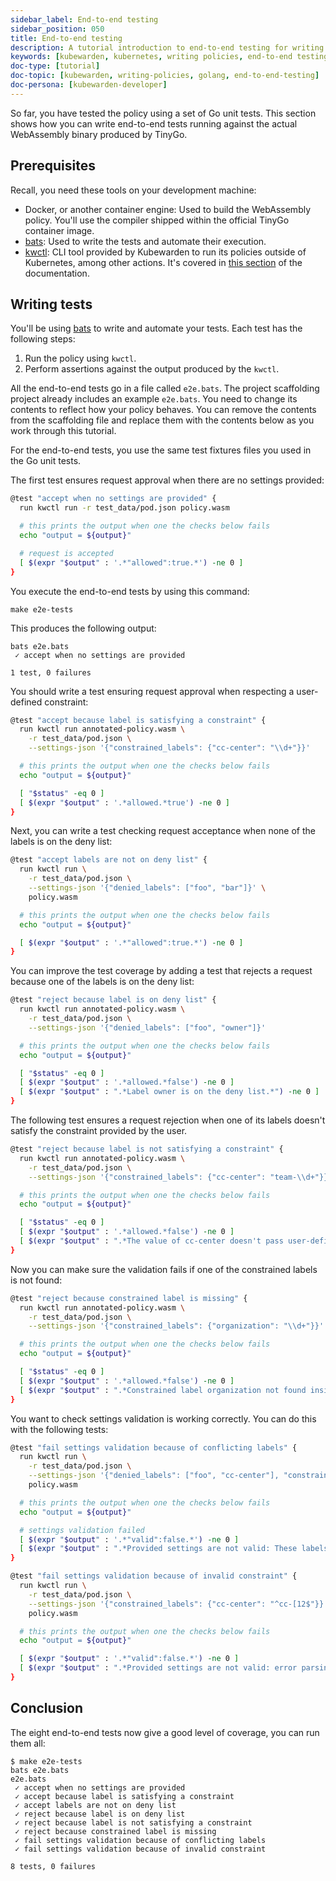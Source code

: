 ```yaml
---
sidebar_label: End-to-end testing
sidebar_position: 050
title: End-to-end testing
description: A tutorial introduction to end-to-end testing for writing Kubewarden policies in the Go language.
keywords: [kubewarden, kubernetes, writing policies, end-to-end testing, golang, go]
doc-type: [tutorial]
doc-topic: [kubewarden, writing-policies, golang, end-to-end-testing]
doc-persona: [kubewarden-developer]
---
```


<head>
  <link rel="canonical" href="https://docs.kubewarden.io/writing-policies/go/e2e-tests"/>
</head>

So far, you have tested the policy using a set of Go unit tests.
This section shows how you can write end-to-end tests running against the actual WebAssembly binary produced by TinyGo.

## Prerequisites

Recall, you need these tools on your development machine:

- Docker, or another container engine: Used to build the WebAssembly policy.
You'll use the compiler shipped within the official TinyGo container image.
- [bats](https://github.com/bats-core/bats-core):
Used to write the tests and automate their execution.
- [kwctl](https://github.com/kubewarden/kwctl/releases):
CLI tool provided by Kubewarden to run its policies outside of Kubernetes, among other actions.
It's covered in [this section](/testing-policies/01-intro.md) of the documentation.

## Writing tests

You'll be using
[bats](https://github.com/bats-core/bats-core)
to write and automate your tests.
Each test has the following steps:

1. Run the policy using `kwctl`.
1. Perform assertions against the output produced by the `kwctl`.

All the end-to-end tests go in a file called `e2e.bats`.
The project scaffolding project already includes an example `e2e.bats`.
You need to change its contents to reflect how your policy behaves.
You can remove the contents from the scaffolding file and replace them with the contents below as you work through this tutorial.

For the end-to-end tests, you use the same test fixtures files you used in the Go unit tests.

The first test ensures request approval when there are no settings provided:

```bash
@test "accept when no settings are provided" {
  run kwctl run -r test_data/pod.json policy.wasm

  # this prints the output when one the checks below fails
  echo "output = ${output}"

  # request is accepted
  [ $(expr "$output" : '.*"allowed":true.*') -ne 0 ]
}
```

You execute the end-to-end tests by using this command:

```console
make e2e-tests
```

This produces the following output:

```console
bats e2e.bats
 ✓ accept when no settings are provided

1 test, 0 failures
```

You should write a test ensuring request approval when respecting a user-defined constraint:

```bash
@test "accept because label is satisfying a constraint" {
  run kwctl run annotated-policy.wasm \
    -r test_data/pod.json \
    --settings-json '{"constrained_labels": {"cc-center": "\\d+"}}'

  # this prints the output when one the checks below fails
  echo "output = ${output}"

  [ "$status" -eq 0 ]
  [ $(expr "$output" : '.*allowed.*true') -ne 0 ]
}
```

Next, you can write a test checking request acceptance when none of the labels is on the deny list:

```bash
@test "accept labels are not on deny list" {
  run kwctl run \
    -r test_data/pod.json \
    --settings-json '{"denied_labels": ["foo", "bar"]}' \
    policy.wasm

  # this prints the output when one the checks below fails
  echo "output = ${output}"

  [ $(expr "$output" : '.*"allowed":true.*') -ne 0 ]
}
```

You can improve the test coverage by adding a test that rejects a request because one of the labels is on the deny list:

```bash
@test "reject because label is on deny list" {
  run kwctl run annotated-policy.wasm \
    -r test_data/pod.json \
    --settings-json '{"denied_labels": ["foo", "owner"]}'

  # this prints the output when one the checks below fails
  echo "output = ${output}"

  [ "$status" -eq 0 ]
  [ $(expr "$output" : '.*allowed.*false') -ne 0 ]
  [ $(expr "$output" : ".*Label owner is on the deny list.*") -ne 0 ]
}
```

The following test ensures a request rejection when one of its labels doesn't
satisfy the constraint provided by the user.

```bash
@test "reject because label is not satisfying a constraint" {
  run kwctl run annotated-policy.wasm \
    -r test_data/pod.json \
    --settings-json '{"constrained_labels": {"cc-center": "team-\\d+"}}'

  # this prints the output when one the checks below fails
  echo "output = ${output}"

  [ "$status" -eq 0 ]
  [ $(expr "$output" : '.*allowed.*false') -ne 0 ]
  [ $(expr "$output" : ".*The value of cc-center doesn't pass user-defined constraint.*") -ne 0 ]
}
```

Now you can make sure the validation fails if one of the constrained labels is
not found:

```bash
@test "reject because constrained label is missing" {
  run kwctl run annotated-policy.wasm \
    -r test_data/pod.json \
    --settings-json '{"constrained_labels": {"organization": "\\d+"}}'

  # this prints the output when one the checks below fails
  echo "output = ${output}"

  [ "$status" -eq 0 ]
  [ $(expr "$output" : '.*allowed.*false') -ne 0 ]
  [ $(expr "$output" : ".*Constrained label organization not found inside of Pod.*") -ne 0 ]
}
```

You want to check settings validation is working correctly.
You can do this with the following tests:

```bash
@test "fail settings validation because of conflicting labels" {
  run kwctl run \
    -r test_data/pod.json \
    --settings-json '{"denied_labels": ["foo", "cc-center"], "constrained_labels": {"cc-center": "^cc-\\d+$"}}' \
    policy.wasm

  # this prints the output when one the checks below fails
  echo "output = ${output}"

  # settings validation failed
  [ $(expr "$output" : '.*"valid":false.*') -ne 0 ]
  [ $(expr "$output" : ".*Provided settings are not valid: These labels cannot be constrained and denied at the same time: Set{cc-center}.*") -ne 0 ]
}

@test "fail settings validation because of invalid constraint" {
  run kwctl run \
    -r test_data/pod.json \
    --settings-json '{"constrained_labels": {"cc-center": "^cc-[12$"}}' \
    policy.wasm

  # this prints the output when one the checks below fails
  echo "output = ${output}"

  [ $(expr "$output" : '.*"valid":false.*') -ne 0 ]
  [ $(expr "$output" : ".*Provided settings are not valid: error parsing regexp.*") -ne 0 ]
}
```

## Conclusion

The eight end-to-end tests now give a good level of coverage, you can run them all:

```shell
$ make e2e-tests
bats e2e.bats
e2e.bats
 ✓ accept when no settings are provided
 ✓ accept because label is satisfying a constraint
 ✓ accept labels are not on deny list
 ✓ reject because label is on deny list
 ✓ reject because label is not satisfying a constraint
 ✓ reject because constrained label is missing
 ✓ fail settings validation because of conflicting labels
 ✓ fail settings validation because of invalid constraint

8 tests, 0 failures
```

